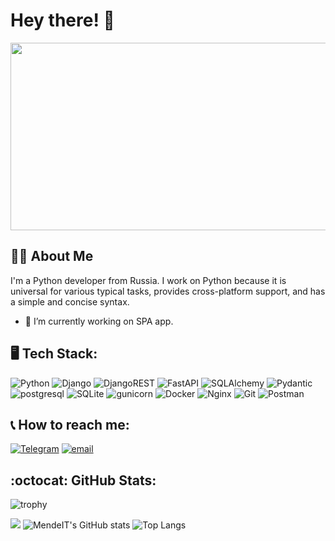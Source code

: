 # Hey there! 👋

<div id="header" align="center">
    <img src="https://i.giphy.com/media/v1.Y2lkPTc5MGI3NjExenl1cW5sMTNpMmE1a2Q1Y2dub3R5bGc3M3pxb2x1eG14b3AzMXRweiZlcD12MV9pbnRlcm5hbF9naWZfYnlfaWQmY3Q9Zw/coxQHKASG60HrHtvkt/giphy.gif" width="600" height="300"/>
</div>

## :man_technologist: About Me
I'm a Python developer from Russia. I work on Python because it is universal for various typical tasks, provides cross-platform support, and has a simple and concise syntax.
- 🔭 I’m currently working on SPA app.

## :desktop_computer: Tech Stack:
![Python](https://img.shields.io/badge/python-3670A0?style=for-the-badge&logo=python&logoColor=ffdd54) 
![Django](https://img.shields.io/badge/django-%23092E20.svg?style=for-the-badge&logo=django&logoColor=white)
![DjangoREST](https://img.shields.io/badge/DJANGO-REST-ff1709?style=for-the-badge&logo=django&logoColor=white&color=A60400&labelColor=A60400)
![FastAPI](https://img.shields.io/badge/FastAPI-005571?style=for-the-badge&logo=fastapi)
![SQLAlchemy](https://img.shields.io/badge/sqlalchemy-D71F00?style=for-the-badge&logo=sqlalchemy)
![Pydantic](https://img.shields.io/badge/pydantic-005571?style=for-the-badge&logo=pydantic)
![postgresql](https://img.shields.io/badge/PostgreSQL-316192?style=for-the-badge&logo=postgresql&logoColor=white)
![SQLite](https://img.shields.io/badge/SQLite-07405E?style=for-the-badge&logo=sqlite&logoColor=white)
![gunicorn](https://img.shields.io/badge/gunicorn-499848?style=for-the-badge&logo=gunicorn&logoColor=white)
![Docker](https://img.shields.io/badge/docker-%230db7ed.svg?style=for-the-badge&logo=docker&logoColor=white)
![Nginx](https://img.shields.io/badge/Nginx-009900?style=for-the-badge&logo=Nginx&logoColor=white)
![Git](https://img.shields.io/badge/git-F05032?style=for-the-badge&logo=git&logoColor=white)
![Postman](https://img.shields.io/badge/Postman-FF6F00?style=for-the-badge&logo=postman&logoColor=white)

## :telephone_receiver: How to reach me:
[![Telegram](https://img.shields.io/badge/Telegram-26A5E4?style=for-the-badge&logo=telegram&logoColor=FFFFFF)](https://t.me/AldarSPb)
[![email](https://img.shields.io/badge/Email-yellow?style=for-the-badge&logo=maildotru&logoColor=FFFFFF)](mailto:dordzhiev.aldar@yandex.ru)

## :octocat: GitHub Stats:
![trophy](https://github-profile-trophy.vercel.app/?username=mendeit&theme=gruvbox)

![](https://github-profile-summary-cards.vercel.app/api/cards/profile-details?username=mendeit&theme=solarized)
![MendeIT's GitHub stats](https://github-readme-stats.vercel.app/api?username=mendeit&theme=flag-india&show_icons=true)
![Top Langs](https://github-readme-stats.vercel.app/api/top-langs/?username=mendeit&layout=pie)


<!--
**MendeIT/MendeIT** is a ✨ _special_ ✨ repository because its `README.md` (this file) appears on your GitHub profile.

Here are some ideas to get you started:

- 🔭 I’m currently working on ...
- 🌱 I’m currently learning ...
- 👯 I’m looking to collaborate on ...
- 🤔 I’m looking for help with ...
- 💬 Ask me about ...
- 📫 How to reach me: ...
- 😄 Pronouns: ...
- ⚡ Fun fact: ...
-->
